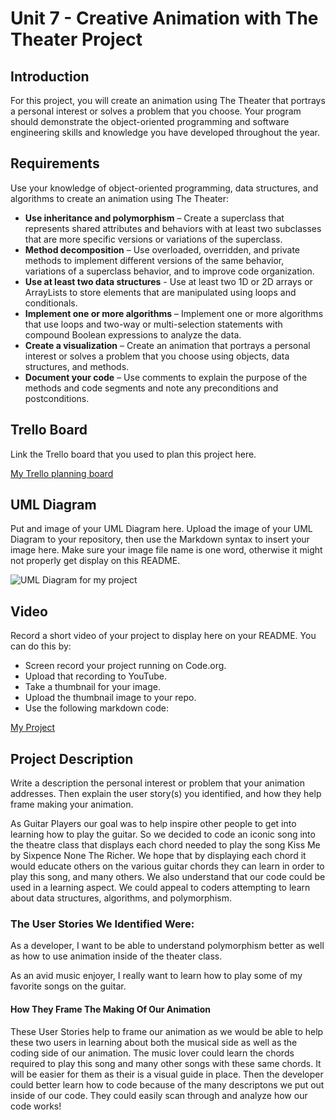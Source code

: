 # Unit 7 - Creative Animation with The Theater Project

## Introduction

For this project, you will create an animation using The Theater that portrays a personal interest or solves a problem that you choose. Your program should demonstrate the object-oriented programming and software engineering skills and knowledge you have developed throughout the year.

## Requirements

Use your knowledge of object-oriented programming, data structures, and algorithms to create an animation using The Theater:

- **Use inheritance and polymorphism** – Create a superclass that represents shared attributes and behaviors with at least two subclasses that are more specific versions or variations of the superclass.
- **Method decomposition** – Use overloaded, overridden, and private methods to implement different versions of the same behavior, variations of a superclass behavior, and to improve code organization.
- **Use at least two data structures** - Use at least two 1D or 2D arrays or ArrayLists to store elements that are manipulated using loops and conditionals.
- **Implement one or more algorithms** – Implement one or more algorithms that use loops and two-way or multi-selection statements with compound Boolean expressions to analyze the data.
- **Create a visualization** – Create an animation that portrays a personal interest or solves a problem that you choose using objects, data structures, and methods.
- **Document your code** – Use comments to explain the purpose of the methods and code segments and note any preconditions and postconditions.

## Trello Board

Link the Trello board that you used to plan this project here. 

[My Trello planning board](https://trello.com/b/CDbTRU9N)

## UML Diagram

Put and image of your UML Diagram here. Upload the image of your UML Diagram to your repository, then use the Markdown syntax to insert your image here. Make sure your image file name is one word, otherwise it might not properly get display on this README.

![UML Diagram for my project](nameOfImageFileHere.png)

## Video

Record a short video of your project to display here on your README. You can do this by:

- Screen record your project running on Code.org.
- Upload that recording to YouTube.
- Take a thumbnail for your image.
- Upload the thumbnail image to your repo.
- Use the following markdown code:

[My Project](https://github.com/user-attachments/assets/8d930e63-8cfd-4d46-aa12-050f96a347e4)


## Project Description

Write a description the personal interest or problem that your animation addresses. Then explain the user story(s) you identified, and how they help frame making your animation.

As Guitar Players our goal was to help inspire other people to get into learning how to play the guitar. So we decided to code an iconic song into the theatre class that displays each chord needed to play the song Kiss Me by Sixpence None The Richer. We hope that by displaying each chord it would educate others on the various guitar chords they can learn in order to play this song, and many others. We also understand that our code could be used in a learning aspect. We could appeal to coders attempting to learn about data structures, algorithms, and polymorphism.

### The User Stories We Identified Were: 
As a developer, I want to be able to understand polymorphism better as well as how to use animation inside of the theater class.

As an avid music enjoyer, I really want to learn how to play some of my favorite songs on the guitar.

#### How They Frame The Making Of Our Animation
These User Stories help to frame our animation as we would be able to help these two users in learning about both the musical side as well as the coding side of our animation. The music lover could learn the chords required to play this song and many other songs with these same chords. It will be easier for them as their is a visual guide in place. Then the developer could better learn how to code because of the many descriptons we put out inside of our code. They could easily scan through and analyze how our code works!
